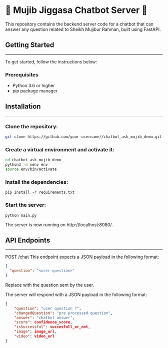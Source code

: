 # 🧪 Mujib Jiggasa Chatbot Server 🧠 
This repository contains the backend server code for a chatbot that can answer any question related to Sheikh Mujibur Rahman, built using FastAPI.



## Getting Started
<hr>
To get started, follow the instructions below:

### Prerequisites
- Python 3.6 or higher
- pip package manager

## Installation
<hr>

### Clone the repository:

```bash
git clone https://github.com/your-username//chatbot_ask_mujib_demo.git
```

### Create a virtual environment and activate it:

```bash
cd chatbot_ask_mujib_demo
python3 -m venv env
source env/bin/activate 
```
### Install the dependencies:

```pip install -r requirements.txt```



### Start the server:

```python main.py```

The server is now running on http://localhost:8080/.

## API Endpoints
<hr>
POST /chat
This endpoint expects a JSON payload in the following format:

```json
{
  "question": "<user-question>"
}
```

Replace <user-question> with the question sent by the user.

The server will respond with a JSON payload in the following format:

```json
{
    "question": "user question ?",
    "changedQuestion": "pre processed question",
    "answer": "chatbot answer",
    "score": confidence_score,
    "isSuccessful": succesfull_or_not,
    "image": image_url,
    "video": video_url
}

```
